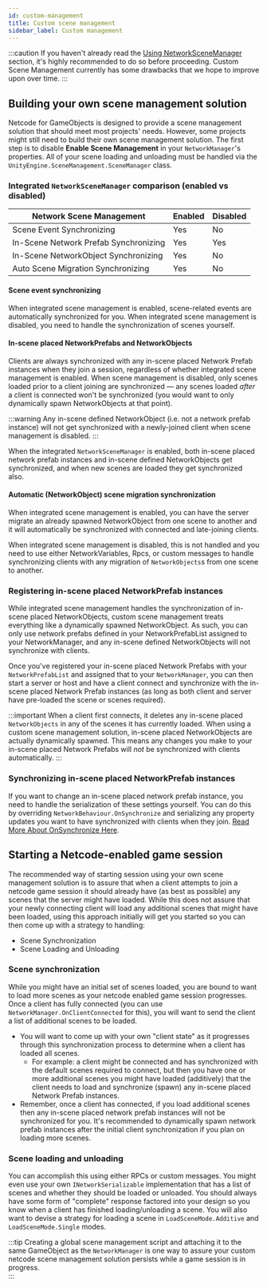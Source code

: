 ```yaml
---
id: custom-management
title: Custom scene management
sidebar_label: Custom management
---
```


:::caution
If you haven't already read the [Using NetworkSceneManager](using-networkscenemanager.md) section, it's highly recommended to do so before proceeding.
Custom Scene Management currently has some drawbacks that we hope to improve upon over time.
:::

## Building your own scene management solution

Netcode for GameObjects is designed to provide a scene management solution that should meet most projects' needs. However, some projects might still need to build their own scene management solution. The first step is to disable **Enable Scene Management** in your `NetworkManager`'s properties. All of your scene loading and unloading must be handled via the `UnityEngine.SceneManagement.SceneManager` class.  

### Integrated `NetworkSceneManager` comparison (enabled vs disabled)

Network Scene Management      | Enabled  | Disabled
------------------------------|----------|----------
Scene Event Synchronizing     | Yes      | No
In-Scene Network Prefab Synchronizing | Yes      | Yes
In-Scene NetworkObject Synchronizing  | Yes      | No
Auto Scene Migration Synchronizing    | Yes      | No

#### Scene event synchronizing

When integrated scene management is enabled, scene-related events are automatically synchronized for you. When integrated scene management is disabled, you need to handle the synchronization of scenes yourself.

#### In-scene placed NetworkPrefabs and NetworkObjects

Clients are always synchronized with any in-scene placed Network Prefab instances when they join a session, regardless of whether integrated scene management is enabled. When scene management is disabled, only scenes loaded prior to a client joining are synchronized — any scenes loaded *after* a client is connected won't be synchronized (you would want to only dynamically spawn NetworkObjects at that point).

:::warning Any in-scene defined NetworkObject (i.e. not a network prefab instance) will not get synchronized with a newly-joined client when scene management is disabled.
:::

When the integrated `NetworkSceneManager` is enabled, both in-scene placed network prefab instances and in-scene defined NetworkObjects get synchronized, and when new scenes are loaded they get synchronized also.

#### Automatic (NetworkObject) scene migration synchronization

When integrated scene management is enabled, you can have the server migrate an already spawned NetworkObject from one scene to another and it will automatically be synchronized with connected and late-joining clients.

When integrated scene management is disabled, this is not handled and you need to use either NetworkVariables, Rpcs, or custom messages to handle synchronizing clients with any migration of `NetworkObjects`s from one scene to another.

### Registering in-scene placed NetworkPrefab instances

While integrated scene management handles the synchronization of in-scene placed NetworkObjects, custom scene management treats everything like a dynamically spawned NetworkObject.  As such, you can only use network prefabs defined in your NetworkPrefabList assigned to your NetworkManager, and any in-scene defined NetworkObjects will not synchronize with clients.

Once you've registered your in-scene placed Network Prefabs with your `NetworkPrefabList` and assigned that to your `NetworkManager`, you can then start a server or host and have a client connect and synchronize with the in-scene placed Network Prefab instances (as long as both client and server have pre-loaded the scene or scenes required).  

:::important
When a client first connects, it deletes any in-scene placed `NetworkObjects` in any of the scenes it has currently loaded.  When using a custom scene management solution, in-scene placed NetworkObjects are actually dynamically spawned. This means any changes you make to your in-scene placed Network Prefabs will *not* be synchronized with clients automatically.
:::

### Synchronizing in-scene placed NetworkPrefab instances

If you want to change an in-scene placed network prefab instance, you need to handle the serialization of these settings yourself. You can do this by overriding `NetworkBehaviour.OnSynchronize` and serializing any property updates you want to have synchronized with clients when they join. [Read More About OnSynchronize Here](../../basics/networkbehaviour.md#pre-spawn-synchronization).

## Starting a Netcode-enabled game session

The recommended way of starting session using your own scene management solution is to assure that when a client attempts to join a netcode game session it should already have (as best as possible) any scenes that the server might have loaded.  While this does not assure that your newly connecting client will load any additional scenes that might have been loaded, using this approach initially will get you started so you can then come up with a strategy to handling:
- Scene Synchronization
- Scene Loading and Unloading

### Scene synchronization

 While you might have an initial set of scenes loaded, you are bound to want to load more scenes as your netcode enabled game session progresses.  Once a client has fully connected (you can use `NetworkManager.OnClientConnected` for this), you will want to send the client a list of additional scenes to be loaded.
  - You will want to come up with your own "client state" as it progresses through this synchronization process to determine when a client has loaded all scenes.  
    - For example:  a client might be connected and has synchronized with the default scenes required to connect, but then you have one or more additional scenes you might have loaded (additively) that the client needs to load and synchronize (spawn) any in-scene placed Network Prefab instances.
  - Remember, once a client has connected, if you load additional scenes then any in-scene placed network prefab instances will not be synchronized for you. It's recommended to dynamically spawn network prefab instances after the initial client synchronization if you plan on loading more scenes.

### Scene loading and unloading

You can accomplish this using either RPCs or custom messages. You might even use your own `INetworkSerializable` implementation that has a list of scenes and whether they should be loaded or unloaded.  You should always have some form of "complete" response factored into your design so you know when a client has finished loading/unloading a scene. You will also want to devise a strategy for loading a scene in `LoadSceneMode.Additive` and `LoadSceneMode.Single` modes.  

:::tip
Creating a global scene management script and attaching it to the same GameObject as the `NetworkManager` is one way to assure your custom netcode scene management solution persists while a game session is in progress.  
:::
